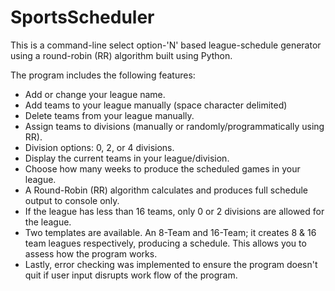 # SportsScheduler
This is a command-line select option-'N' based league-schedule generator using a round-robin (RR) algorithm built using Python.

The program includes the following features:

  - Add or change your league name.
  - Add teams to your league manually (space character delimited)
  - Delete teams from your league manually.
  - Assign teams to divisions (manually or randomly/programmatically using RR).
  - Division options: 0, 2, or 4 divisions.
  - Display the current teams in your league/division.
  - Choose how many weeks to produce the scheduled games in your league.
  - A Round-Robin (RR) algorithm calculates and produces full schedule output to console only.
  - If the league has less than 16 teams, only 0 or 2 divisions are allowed for the league.
  - Two templates are available. An 8-Team and 16-Team; it creates 8 & 16 team leagues respectively, producing a schedule. 
    This allows you to assess how the program works.
  - Lastly, error checking was implemented to ensure the program doesn't quit if user input disrupts work flow of the program.
